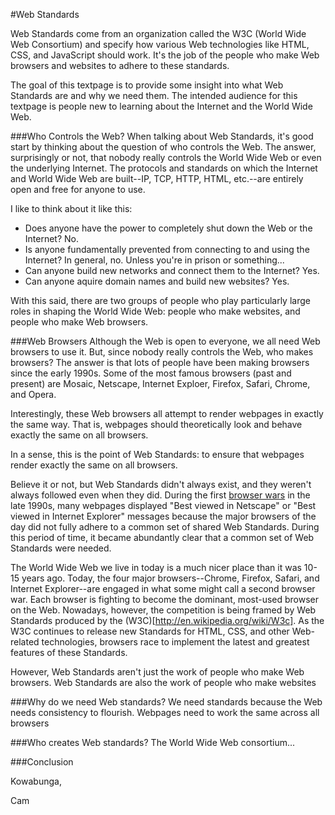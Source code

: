 #Web Standards

Web Standards come from an organization called the W3C (World Wide Web Consortium) and specify how various Web technologies like HTML, CSS, and JavaScript should work. It's the job of the people who make Web browsers and websites to adhere to these standards. 

The goal of this textpage is to provide some insight into what Web Standards are and why we need them. The intended audience for this textpage is people new to learning about the Internet and the World Wide Web.

###Who Controls the Web?
When talking about Web Standards, it's good start by thinking about the question of who controls the Web. The answer, surprisingly or not, that nobody really controls the World Wide Web or even the underlying Internet. The protocols and standards on which the Internet and World Wide Web are built--IP, TCP, HTTP, HTML, etc.--are entirely open and free for anyone to use.

I like to think about it like this:

* Does anyone have the power to completely shut down the Web or the Internet? No.
* Is anyone fundamentally prevented from connecting to and using the Internet? In general, no. Unless you're in prison or something...
* Can anyone build new networks and connect them to the Internet? Yes.
* Can anyone aquire domain names and build new websites? Yes.

With this said, there are two groups of people who play particularly large roles in shaping the World Wide Web: people who make websites, and people who make Web browsers.

###Web Browsers
Although the Web is open to everyone, we all need Web browsers to use it. But, since nobody really controls the Web, who makes browsers? The answer is that lots of people have been making browsers since the early 1990s. Some of the most famous browsers (past and present) are Mosaic, Netscape, Internet Exploer, Firefox, Safari, Chrome, and Opera.

Interestingly, these Web browsers all attempt to render webpages in exactly the same way. That is, webpages should theoretically look and behave exactly the same on all browsers.

In a sense, this is the point of Web Standards: to ensure that webpages render exactly the same on all browsers.

Believe it or not, but Web Standards didn't always exist, and they weren't always followed even when they did. During the first [browser wars](http://en.wikipedia.org/wiki/Browser_wars) in the late 1990s, many webpages displayed "Best viewed in Netscape" or "Best viewed in Internet Explorer" messages because the major browsers of the day did not fully adhere to a common set of shared Web Standards. During this period of time, it became abundantly clear that a common set of Web Standards were needed.

The World Wide Web we live in today is a much nicer place than it was 10-15 years ago. Today, the four major browsers--Chrome, Firefox, Safari, and Internet Explorer--are engaged in what some might call a second browser war. Each browser is fighting to become the dominant, most-used browser on the Web. Nowadays, however, the competition is being framed by Web Standards produced by the (W3C)[http://en.wikipedia.org/wiki/W3c]. As the W3C continues to release new Standards for HTML, CSS, and other Web-related technologies, browsers race to implement the latest and greatest features of these Standards.

However, Web Standards aren't just the work of people who make Web browsers. Web Standards are also the work of people who make websites

###Why do we need Web standards?
We need standards because the Web needs consistency to flourish. Webpages need to work the same across all browsers

###Who creates Web standards?
The World Wide Web consortium...



###Conclusion

Kowabunga,

Cam
